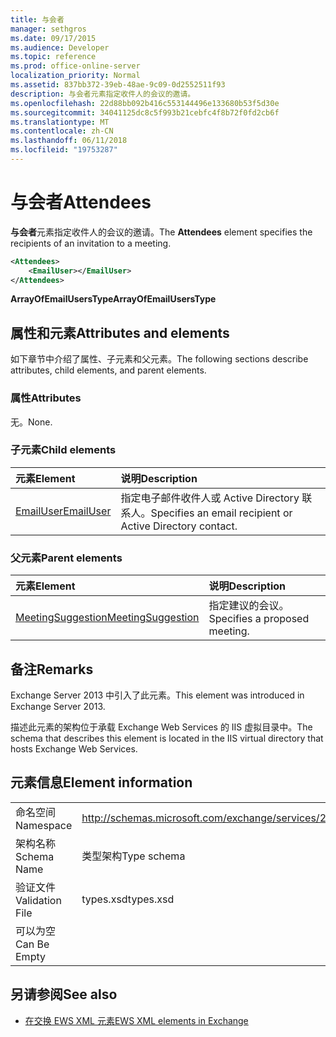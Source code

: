 ```yaml
---
title: 与会者
manager: sethgros
ms.date: 09/17/2015
ms.audience: Developer
ms.topic: reference
ms.prod: office-online-server
localization_priority: Normal
ms.assetid: 837bb372-39eb-48ae-9c09-0d2552511f93
description: 与会者元素指定收件人的会议的邀请。
ms.openlocfilehash: 22d88bb092b416c553144496e133680b53f5d30e
ms.sourcegitcommit: 34041125dc8c5f993b21cebfc4f8b72f0fd2cb6f
ms.translationtype: MT
ms.contentlocale: zh-CN
ms.lasthandoff: 06/11/2018
ms.locfileid: "19753287"
---
```

# <a name="attendees"></a><span data-ttu-id="592ad-103">与会者</span><span class="sxs-lookup"><span data-stu-id="592ad-103">Attendees</span></span>

<span data-ttu-id="592ad-104">**与会者**元素指定收件人的会议的邀请。</span><span class="sxs-lookup"><span data-stu-id="592ad-104">The **Attendees** element specifies the recipients of an invitation to a meeting.</span></span> 
  
```XML
<Attendees>
    <EmailUser></EmailUser>
</Attendees>
```

 <span data-ttu-id="592ad-105">**ArrayOfEmailUsersType**</span><span class="sxs-lookup"><span data-stu-id="592ad-105">**ArrayOfEmailUsersType**</span></span>
## <a name="attributes-and-elements"></a><span data-ttu-id="592ad-106">属性和元素</span><span class="sxs-lookup"><span data-stu-id="592ad-106">Attributes and elements</span></span>

<span data-ttu-id="592ad-107">如下章节中介绍了属性、子元素和父元素。</span><span class="sxs-lookup"><span data-stu-id="592ad-107">The following sections describe attributes, child elements, and parent elements.</span></span>
  
### <a name="attributes"></a><span data-ttu-id="592ad-108">属性</span><span class="sxs-lookup"><span data-stu-id="592ad-108">Attributes</span></span>

<span data-ttu-id="592ad-109">无。</span><span class="sxs-lookup"><span data-stu-id="592ad-109">None.</span></span>
  
### <a name="child-elements"></a><span data-ttu-id="592ad-110">子元素</span><span class="sxs-lookup"><span data-stu-id="592ad-110">Child elements</span></span>

|<span data-ttu-id="592ad-111">**元素**</span><span class="sxs-lookup"><span data-stu-id="592ad-111">**Element**</span></span>|<span data-ttu-id="592ad-112">**说明**</span><span class="sxs-lookup"><span data-stu-id="592ad-112">**Description**</span></span>|
|:-----|:-----|
|[<span data-ttu-id="592ad-113">EmailUser</span><span class="sxs-lookup"><span data-stu-id="592ad-113">EmailUser</span></span>](emailuser.md) <br/> |<span data-ttu-id="592ad-114">指定电子邮件收件人或 Active Directory 联系人。</span><span class="sxs-lookup"><span data-stu-id="592ad-114">Specifies an email recipient or Active Directory contact.</span></span>  <br/> |
   
### <a name="parent-elements"></a><span data-ttu-id="592ad-115">父元素</span><span class="sxs-lookup"><span data-stu-id="592ad-115">Parent elements</span></span>

|<span data-ttu-id="592ad-116">**元素**</span><span class="sxs-lookup"><span data-stu-id="592ad-116">**Element**</span></span>|<span data-ttu-id="592ad-117">**说明**</span><span class="sxs-lookup"><span data-stu-id="592ad-117">**Description**</span></span>|
|:-----|:-----|
|[<span data-ttu-id="592ad-118">MeetingSuggestion</span><span class="sxs-lookup"><span data-stu-id="592ad-118">MeetingSuggestion</span></span>](meetingsuggestion.md) <br/> |<span data-ttu-id="592ad-119">指定建议的会议。</span><span class="sxs-lookup"><span data-stu-id="592ad-119">Specifies a proposed meeting.</span></span>  <br/> |
   
## <a name="remarks"></a><span data-ttu-id="592ad-120">备注</span><span class="sxs-lookup"><span data-stu-id="592ad-120">Remarks</span></span>

<span data-ttu-id="592ad-121">Exchange Server 2013 中引入了此元素。</span><span class="sxs-lookup"><span data-stu-id="592ad-121">This element was introduced in Exchange Server 2013.</span></span>
  
<span data-ttu-id="592ad-122">描述此元素的架构位于承载 Exchange Web Services 的 IIS 虚拟目录中。</span><span class="sxs-lookup"><span data-stu-id="592ad-122">The schema that describes this element is located in the IIS virtual directory that hosts Exchange Web Services.</span></span>
  
## <a name="element-information"></a><span data-ttu-id="592ad-123">元素信息</span><span class="sxs-lookup"><span data-stu-id="592ad-123">Element information</span></span>

|||
|:-----|:-----|
|<span data-ttu-id="592ad-124">命名空间</span><span class="sxs-lookup"><span data-stu-id="592ad-124">Namespace</span></span>  <br/> |http://schemas.microsoft.com/exchange/services/2006/types  <br/> |
|<span data-ttu-id="592ad-125">架构名称</span><span class="sxs-lookup"><span data-stu-id="592ad-125">Schema Name</span></span>  <br/> |<span data-ttu-id="592ad-126">类型架构</span><span class="sxs-lookup"><span data-stu-id="592ad-126">Type schema</span></span>  <br/> |
|<span data-ttu-id="592ad-127">验证文件</span><span class="sxs-lookup"><span data-stu-id="592ad-127">Validation File</span></span>  <br/> |<span data-ttu-id="592ad-128">types.xsd</span><span class="sxs-lookup"><span data-stu-id="592ad-128">types.xsd</span></span>  <br/> |
|<span data-ttu-id="592ad-129">可以为空</span><span class="sxs-lookup"><span data-stu-id="592ad-129">Can Be Empty</span></span>  <br/> ||
   
## <a name="see-also"></a><span data-ttu-id="592ad-130">另请参阅</span><span class="sxs-lookup"><span data-stu-id="592ad-130">See also</span></span>

- [<span data-ttu-id="592ad-131">在交换 EWS XML 元素</span><span class="sxs-lookup"><span data-stu-id="592ad-131">EWS XML elements in Exchange</span></span>](ews-xml-elements-in-exchange.md)

